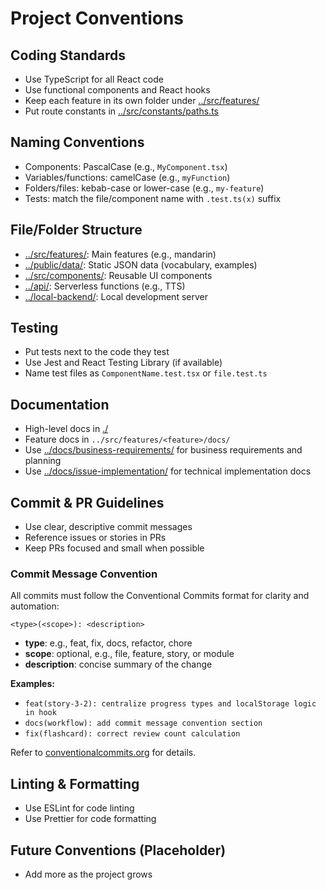 # Project Conventions

## Coding Standards

- Use TypeScript for all React code
- Use functional components and React hooks
- Keep each feature in its own folder under [../src/features/](../src/features/)
- Put route constants in [../src/constants/paths.ts](../src/constants/paths.ts)

## Naming Conventions

- Components: PascalCase (e.g., `MyComponent.tsx`)
- Variables/functions: camelCase (e.g., `myFunction`)
- Folders/files: kebab-case or lower-case (e.g., `my-feature`)
- Tests: match the file/component name with `.test.ts(x)` suffix

## File/Folder Structure

- [../src/features/](../src/features/): Main features (e.g., mandarin)
- [../public/data/](../public/data/): Static JSON data (vocabulary, examples)
- [../src/components/](../src/components/): Reusable UI components
- [../api/](../api/): Serverless functions (e.g., TTS)
- [../local-backend/](../local-backend/): Local development server

## Testing

- Put tests next to the code they test
- Use Jest and React Testing Library (if available)
- Name test files as `ComponentName.test.tsx` or `file.test.ts`

## Documentation

- High-level docs in [./](./)
- Feature docs in `../src/features/<feature>/docs/`
- Use [../docs/business-requirements/](../business-requirements/) for business requirements and planning
- Use [../docs/issue-implementation/](../issue-implementation/) for technical implementation docs

## Commit & PR Guidelines

- Use clear, descriptive commit messages
- Reference issues or stories in PRs
- Keep PRs focused and small when possible

### Commit Message Convention

All commits must follow the Conventional Commits format for clarity and automation:

```
<type>(<scope>): <description>
```

- **type**: e.g., feat, fix, docs, refactor, chore
- **scope**: optional, e.g., file, feature, story, or module
- **description**: concise summary of the change

**Examples:**

- `feat(story-3-2): centralize progress types and localStorage logic in hook`
- `docs(workflow): add commit message convention section`
- `fix(flashcard): correct review count calculation`

Refer to [conventionalcommits.org](https://www.conventionalcommits.org/) for details.

## Linting & Formatting

- Use ESLint for code linting
- Use Prettier for code formatting

## Future Conventions (Placeholder)

- Add more as the project grows

